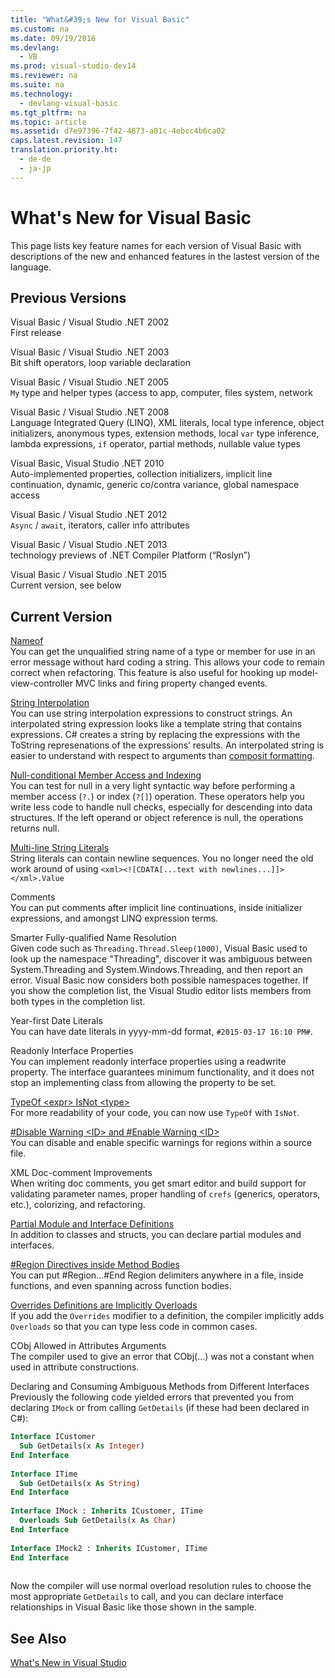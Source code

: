 ```yaml
---
title: "What&#39;s New for Visual Basic"
ms.custom: na
ms.date: 09/19/2016
ms.devlang: 
  - VB
ms.prod: visual-studio-dev14
ms.reviewer: na
ms.suite: na
ms.technology: 
  - devlang-visual-basic
ms.tgt_pltfrm: na
ms.topic: article
ms.assetid: d7e97396-7f42-4873-a81c-4ebcc4b6ca02
caps.latest.revision: 147
translation.priority.ht: 
  - de-de
  - ja-jp
---
```

# What&#39;s New for Visual Basic
This page lists key feature names for each version of Visual Basic with descriptions of the new and enhanced features in the lastest version of the language.  
  
## Previous Versions  
 Visual Basic / Visual Studio .NET 2002  
 First release  
  
 Visual Basic / Visual Studio .NET 2003  
 Bit shift operators, loop variable declaration  
  
 Visual Basic / Visual Studio .NET 2005  
 `My` type and helper types (access to app, computer, files system, network  
  
 Visual Basic / Visual Studio .NET 2008  
 Language Integrated Query (LINQ), XML literals, local type inference, object initializers, anonymous types, extension methods, local `var` type inference, lambda expressions, `if` operator, partial methods, nullable value types  
  
 Visual Basic, Visual Studio .NET 2010  
 Auto-implemented properties, collection initializers, implicit line continuation, dynamic, generic co/contra variance, global namespace access  
  
 Visual Basic / Visual Studio .NET 2012  
 `Async` / `await`, iterators, caller info attributes  
  
 Visual Basic / Visual Studio .NET 2013  
 technology previews of .NET Compiler Platform (“Roslyn”)  
  
 Visual Basic / Visual Studio .NET 2015  
 Current version, see below  
  
## Current Version  
 [Nameof](../vs140/nameof--C#-and-Visual-Basic-Reference-.md)  
 You can get the unqualified string name of a type or member for use in an error message without hard coding a string.  This allows your code to remain correct when refactoring.  This feature is also useful for hooking up model-view-controller MVC links and firing property changed events.  
  
 [String Interpolation](../Topic/Interpolated%20Strings%20\(C%23%20and%20Visual%20Basic%20Reference\).md)  
 You can use string interpolation expressions to construct strings.  An interpolated string expression looks like a template string that contains expressions.  C# creates a string by replacing the expressions with the ToString represenations of the expressions’ results.  An interpolated string is easier to understand with respect to arguments than [composit formatting](assetId:///87b7d528-73f6-43c6-b71a-f23043039a49).  
  
 [Null-conditional Member Access and Indexing](../vs140/Null-conditional-Operators--C#-and-Visual-Basic-.md)  
 You can test for null in a very light syntactic way before performing a member access (`?.`) or index (`?[]`) operation.  These operators help you write less code to handle null checks, especially for descending into data structures.  If the left operand or object reference is null, the operations returns null.  
  
 [Multi-line String Literals](../vs140/String-Basics-in-Visual-Basic.md)  
 String literals can contain newline sequences.  You no longer need the old work around of using `<xml><![CDATA[...text with newlines...]]></xml>.Value`  
  
 Comments  
 You can put comments after implicit line continuations, inside initializer expressions, and amongst LINQ expression terms.  
  
 Smarter Fully-qualified Name Resolution  
 Given code such as `Threading.Thread.Sleep(1000)`, Visual Basic used to look up the namespace "Threading", discover it was ambiguous between System.Threading and System.Windows.Threading, and then report an error.  Visual Basic now considers both possible namespaces together.  If you show the completion list, the Visual Studio editor lists members from both types in the completion list.  
  
 Year-first Date Literals  
 You can have date literals in yyyy-mm-dd format, `#2015-03-17 16:10 PM#`.  
  
 Readonly Interface Properties  
 You can implement readonly interface properties using a readwrite property.  The interface guarantees minimum functionality, and it does not stop an implementing class from allowing the property to be set.  
  
 [TypeOf <expr\> IsNot <type\>](../Topic/TypeOf%20Operator%20\(Visual%20Basic\).md)  
 For more readability of your code, you can now use `TypeOf` with `IsNot`.  
  
 [#Disable Warning <ID\> and #Enable Warning <ID\>](../vs140/Directives--Visual-Basic-.md)  
 You can disable and enable specific warnings for regions within a source file.  
  
 XML Doc-comment Improvements  
 When writing doc comments, you get smart editor and build support for validating parameter names, proper handling of `crefs` (generics, operators, etc.), colorizing, and refactoring.  
  
 [Partial Module and Interface Definitions](../Topic/Partial%20\(Visual%20Basic\).md)  
 In addition to classes and structs, you can declare partial modules and interfaces.  
  
 [#Region Directives inside Method Bodies](../vs140/#Region-Directive.md)  
 You can put #Region…#End Region delimiters anywhere in a file, inside functions, and even spanning across function bodies.  
  
 [Overrides Definitions are Implicitly Overloads](../vs140/Overrides--Visual-Basic-.md)  
 If you add the `Overrides` modifier to a definition, the compiler implicitly adds `Overloads` so that you can type less code in common cases.  
  
 CObj Allowed in Attributes Arguments  
 The compiler used to give an error that CObj(…) was not a constant when used in attribute constructions.  
  
 Declaring and Consuming Ambiguous Methods from Different Interfaces  
 Previously the following code yielded errors that prevented you from declaring `IMock` or from calling `GetDetails` (if these had been declared in C#):  
  
```vb  
Interface ICustomer  
  Sub GetDetails(x As Integer)  
End Interface  
  
Interface ITime  
  Sub GetDetails(x As String)  
End Interface  
  
Interface IMock : Inherits ICustomer, ITime  
  Overloads Sub GetDetails(x As Char)  
End Interface  
  
Interface IMock2 : Inherits ICustomer, ITime  
End Interface  
  
```  
  
 Now the compiler will use normal overload resolution rules to choose the most appropriate `GetDetails` to call, and you can declare interface relationships in Visual Basic like those shown in the sample.  
  
## See Also  
 [What's New in Visual Studio](../Topic/What's%20New%20in%20Visual%20Studio%202015.md)